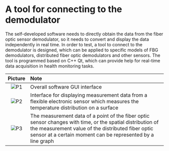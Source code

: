 # A tool for connecting to the demodulator

The self-developed software needs to directly obtain the data from the fiber optic sensor demodulator, so it needs to convert and display the data independently in real time. In order to test, a tool to connect to the demodulator is designed, which can be applied to specific models of FBG demodulators, distributed fiber optic demodulators and other sensors. The tool is programmed based on C++ Qt, which can provide help for real-time data acquisition in health monitoring tasks.

| Picture | Note|
| :---:   | :--- |
| ![P1](https://he-zihao.github.io/ResearchesProjects/image/6-1.jpg) | Overall software GUI interface |
| ![P2](https://he-zihao.github.io/ResearchesProjects/image/6-2.jpg) | Interface for displaying measurement data from a flexible electronic sensor which measures the temperature distribution on a surface |
| ![P3](https://he-zihao.github.io/ResearchesProjects/image/6-3.jpg) | The measurement data of a point of the fiber optic sensor changes with time, or the spatial distribution of the measurement value of the distributed fiber optic sensor at a certain moment can be represented by a line graph |